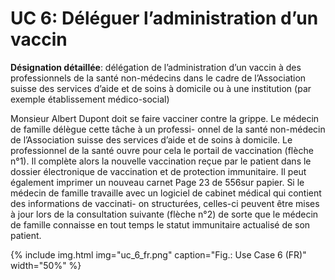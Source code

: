 # UC 6: Déléguer l’administration d’un vaccin

**Désignation détaillée**: délégation de l’administration d’un vaccin à des professionnels de la santé non-médecins dans le
cadre de l’Association suisse des services d’aide et de soins à domicile ou à une institution (par exemple établissement
médico-social)

Monsieur Albert Dupont doit se faire vacciner contre la grippe. Le médecin de famille délègue cette tâche à un professi-
onnel de la santé non-médecin de l’Association suisse des services d’aide et de soins à domicile. Le professionnel de la
santé ouvre pour cela le portail de vaccination (flèche n°1). Il complète alors la nouvelle vaccination reçue par le patient
dans le dossier électronique de vaccination et de protection immunitaire. Il peut également imprimer un nouveau carnet
Page 23 de 556sur papier. Si le médecin de famille travaille avec un logiciel de cabinet médical qui contient des informations de vaccinati-
on structurées, celles-ci peuvent être mises à jour lors de la consultation suivante (flèche n°2) de sorte que le médecin de
famille connaisse en tout temps le statut immunitaire actualisé de son patient.

{% include img.html img="uc_6_fr.png" caption="Fig.: Use Case 6 (FR)" width="50%" %}

